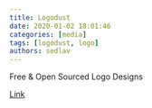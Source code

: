 ```yaml
---
title: Logodust
date: 2020-01-02 18:01:46
categories: [media]
tags: [logodust, logo]
authors: sedlav
---
```


Free & Open Sourced Logo Designs

[Link](https://logodust.com/)
